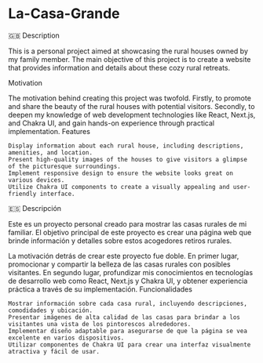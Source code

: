 # La-Casa-Grande
 
🇬🇧
Description

This is a personal project aimed at showcasing the rural houses owned by my family member. The main objective of this project is to create a website that provides information and details about these cozy rural retreats.


Motivation

The motivation behind creating this project was twofold. Firstly, to promote and share the beauty of the rural houses with potential visitors. Secondly, to deepen my knowledge of web development technologies like React, Next.js, and Chakra UI, and gain hands-on experience through practical implementation.
Features

    Display information about each rural house, including descriptions, amenities, and location.
    Present high-quality images of the houses to give visitors a glimpse of the picturesque surroundings.
    Implement responsive design to ensure the website looks great on various devices.
    Utilize Chakra UI components to create a visually appealing and user-friendly interface.

🇪🇸
Descripción

Este es un proyecto personal creado para mostrar las casas rurales de mi familiar. El objetivo principal de este proyecto es crear una página web que brinde información y detalles sobre estos acogedores retiros rurales.

La motivación detrás de crear este proyecto fue doble. En primer lugar, promocionar y compartir la belleza de las casas rurales con posibles visitantes. En segundo lugar, profundizar mis conocimientos en tecnologías de desarrollo web como React, Next.js y Chakra UI, y obtener experiencia práctica a través de su implementación.
Funcionalidades

    Mostrar información sobre cada casa rural, incluyendo descripciones, comodidades y ubicación.
    Presentar imágenes de alta calidad de las casas para brindar a los visitantes una vista de los pintorescos alrededores.
    Implementar diseño adaptable para asegurarse de que la página se vea excelente en varios dispositivos.
    Utilizar componentes de Chakra UI para crear una interfaz visualmente atractiva y fácil de usar.
